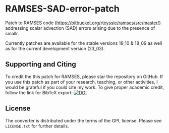 # RAMSES-SAD-error-patch

Patch to RAMSES code (https://bitbucket.org/rteyssie/ramses/src/master/) addressing scalar advection (SAD) errors arising due to the presence of smallr.

Currently patches are available for the stable versions 19_10 & 18_09 as well as for the current development version (23_03).

## Supporting and Citing
To credit the this patch for RAMSES, please star the repository on GitHub. If you use this patch as part of your research, teaching, or other activities, I would be grateful if you could cite my work. To give proper academic credit, follow the link for BibTeX export:
[![DOI](https://zenodo.org/badge/DOI/10.5281/zenodo.7818103.svg)](https://doi.org/10.5281/zenodo.7818103)

## License

The converter is distributed under the terms of the GPL license.
Please see `LICENSE.txt` for further details.
